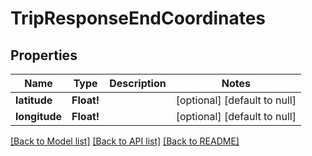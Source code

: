 # TripResponseEndCoordinates

## Properties
Name | Type | Description | Notes
------------ | ------------- | ------------- | -------------
**latitude** | **Float!** |  | [optional] [default to null]
**longitude** | **Float!** |  | [optional] [default to null]

[[Back to Model list]](../README.md#documentation-for-models) [[Back to API list]](../README.md#documentation-for-api-endpoints) [[Back to README]](../README.md)



